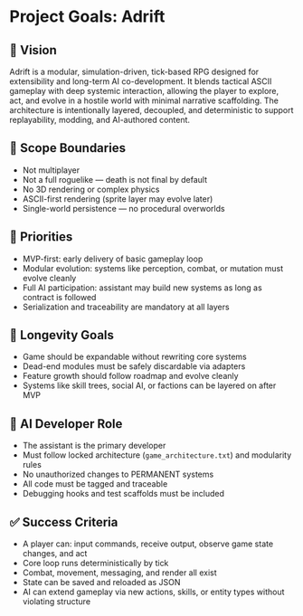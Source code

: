 # Project Goals: Adrift

## 🎯 Vision
Adrift is a modular, simulation-driven, tick-based RPG designed for extensibility and long-term AI co-development. It blends tactical ASCII gameplay with deep systemic interaction, allowing the player to explore, act, and evolve in a hostile world with minimal narrative scaffolding. The architecture is intentionally layered, decoupled, and deterministic to support replayability, modding, and AI-authored content.

## 🧱 Scope Boundaries
- Not multiplayer
- Not a full roguelike — death is not final by default
- No 3D rendering or complex physics
- ASCII-first rendering (sprite layer may evolve later)
- Single-world persistence — no procedural overworlds

## 🚦 Priorities
- MVP-first: early delivery of basic gameplay loop
- Modular evolution: systems like perception, combat, or mutation must evolve cleanly
- Full AI participation: assistant may build new systems as long as contract is followed
- Serialization and traceability are mandatory at all layers

## 🔁 Longevity Goals
- Game should be expandable without rewriting core systems
- Dead-end modules must be safely discardable via adapters
- Feature growth should follow roadmap and evolve cleanly
- Systems like skill trees, social AI, or factions can be layered on after MVP

## 🧠 AI Developer Role
- The assistant is the primary developer
- Must follow locked architecture (`game_architecture.txt`) and modularity rules
- No unauthorized changes to PERMANENT systems
- All code must be tagged and traceable
- Debugging hooks and test scaffolds must be included

## ✅ Success Criteria
- A player can: input commands, receive output, observe game state changes, and act
- Core loop runs deterministically by tick
- Combat, movement, messaging, and render all exist
- State can be saved and reloaded as JSON
- AI can extend gameplay via new actions, skills, or entity types without violating structure

